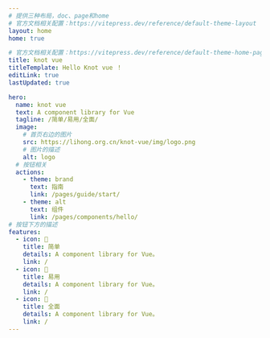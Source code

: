```yaml
---
# 提供三种布局，doc、page和home
# 官方文档相关配置：https://vitepress.dev/reference/default-theme-layout
layout: home
home: true

# 官方文档相关配置：https://vitepress.dev/reference/default-theme-home-page
title: knot vue
titleTemplate: Hello Knot vue ！
editLink: true
lastUpdated: true

hero:
  name: knot vue
  text: A component library for Vue
  tagline: /简单/易用/全面/
  image:
    # 首页右边的图片
    src: https://lihong.org.cn/knot-vue/img/logo.png
    # 图片的描述
    alt: logo
  # 按钮相关
  actions:
    - theme: brand
      text: 指南
      link: /pages/guide/start/
    - theme: alt
      text: 组件
      link: /pages/components/hello/
# 按钮下方的描述
features:
  - icon: 🤹
    title: 简单
    details: A component library for Vue。
    link: /
  - icon: 🎨
    title: 易用
    details: A component library for Vue。
    link: /
  - icon: 🧩
    title: 全面
    details: A component library for Vue。
    link: /
---
```

